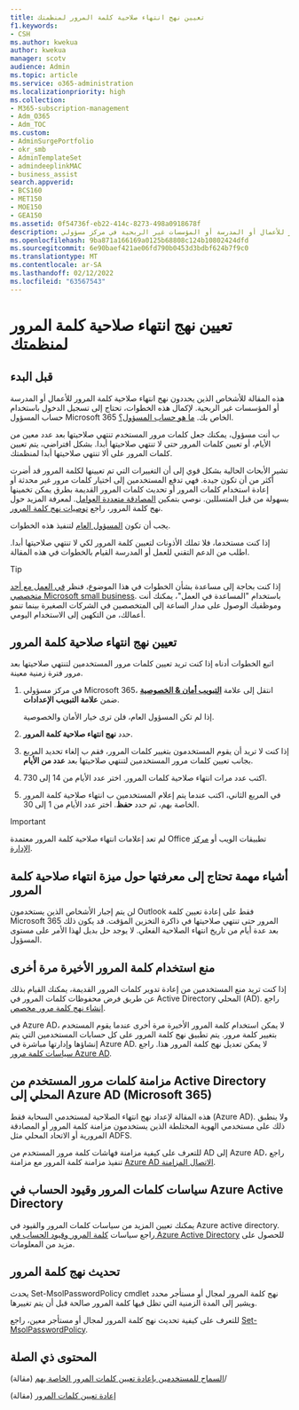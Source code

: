 ```yaml
---
title: تعيين نهج انتهاء صلاحية كلمة المرور لمنظمتك
f1.keywords:
- CSH
ms.author: kwekua
author: kwekua
manager: scotv
audience: Admin
ms.topic: article
ms.service: o365-administration
ms.localizationpriority: high
ms.collection:
- M365-subscription-management
- Adm_O365
- Adm_TOC
ms.custom:
- AdminSurgePortfolio
- okr_smb
- AdminTemplateSet
- admindeeplinkMAC
- business_assist
search.appverid:
- BCS160
- MET150
- MOE150
- GEA150
ms.assetid: 0f54736f-eb22-414c-8273-498a0918678f
description: تعرف على كيف يمكن للمسؤول تعيين نهج انتهاء صلاحية كلمة مرور للأعمال أو المدرسة أو المؤسسات غير الربحية في مركز مسؤولي Microsoft 365.
ms.openlocfilehash: 9ba871a166169a0125b68808c124b10802424dfd
ms.sourcegitcommit: 6e90baef421ae06fd790b0453d3bdbf624b7f9c0
ms.translationtype: MT
ms.contentlocale: ar-SA
ms.lasthandoff: 02/12/2022
ms.locfileid: "63567543"
---
```

# <a name="set-the-password-expiration-policy-for-your-organization"></a>تعيين نهج انتهاء صلاحية كلمة المرور لمنظمتك

## <a name="before-you-begin"></a>قبل البدء

هذه المقالة للأشخاص الذين يحددون نهج انتهاء صلاحية كلمة المرور للأعمال أو المدرسة أو المؤسسات غير الربحية. لإكمال هذه الخطوات، تحتاج إلى تسجيل الدخول باستخدام حساب المسؤول Microsoft 365 الخاص بك. [ما هو حساب المسؤول؟](/microsoft-365/admin/add-users/about-admin-roles).

ب أنت مسؤول، يمكنك جعل كلمات مرور المستخدم تنتهي صلاحيتها بعد عدد معين من الأيام، أو تعيين كلمات المرور حتى لا تنتهي صلاحيتها أبدا. بشكل افتراضي، يتم تعيين كلمات المرور على ألا تنتهي صلاحيتها أبدا لمنظمتك.

تشير الأبحاث الحالية بشكل قوي إلى أن التغييرات التي تم تعيينها لكلمة المرور قد أضرت أكثر من أن تكون جيدة. فهي تدفع المستخدمين إلى اختيار كلمات مرور غير محدثة أو إعادة استخدام كلمات المرور أو تحديث كلمات المرور القديمة بطرق يمكن تخمينها بسهولة من قبل المتسللين. نوصي بتمكين [المصادقة متعددة العوامل](../security-and-compliance/set-up-multi-factor-authentication.md). لمعرفة المزيد حول نهج كلمة المرور، راجع [توصيات نهج كلمة المرور](../misc/password-policy-recommendations.md).

يجب أن تكون [المسؤول العام](../add-users/about-admin-roles.md) لتنفيذ هذه الخطوات.

إذا كنت مستخدما، فلا تملك الأذونات لتعيين كلمة المرور لكي لا تنتهي صلاحيتها أبدا. اطلب من الدعم التقني للعمل أو المدرسة القيام بالخطوات في هذه المقالة.

> [!TIP]
> إذا كنت بحاجة إلى مساعدة بشأن الخطوات في هذا الموضوع، فنظر [في العمل مع أحد متخصصي Microsoft small business](https://go.microsoft.com/fwlink/?linkid=2186871). باستخدام "المساعدة في العمل"، يمكنك أنت وموظفيك الوصول على مدار الساعة إلى المتخصصين في الشركات الصغيرة بينما تنمو أعمالك، من التكهين إلى الاستخدام اليومي.

## <a name="set-password-expiration-policy"></a>تعيين نهج انتهاء صلاحية كلمة المرور

اتبع الخطوات أدناه إذا كنت تريد تعيين كلمات مرور المستخدمين لتنتهي صلاحيتها بعد مرور فترة زمنية معينة.

1. في مركز مسؤولي Microsoft 365، انتقل إلى علامة <a href="https://go.microsoft.com/fwlink/p/?linkid=2072756" target="_blank">**التبويب أمان & الخصوصية**</a> ضمن **علامة التبويب الإعدادات**.

    إذا لم تكن المسؤول العام، فلن ترى خيار الأمان والخصوصية.
  
1. حدد **نهج انتهاء صلاحية كلمة المرور**.
  
1. إذا كنت لا تريد أن يقوم المستخدمون بتغيير كلمات المرور، فقم ب إلغاء تحديد المربع بجانب تعيين كلمات مرور المستخدمين لتنتهي صلاحيتها بعد **عدد من الأيام**.

1. اكتب عدد مرات انتهاء صلاحية كلمات المرور. اختر عدد الأيام من 14 إلى 730.
  
1. في المربع الثاني، اكتب عندما يتم إعلام المستخدمين ب انتهاء صلاحية كلمة المرور الخاصة بهم، ثم حدد **حفظ**. اختر عدد الأيام من 1 إلى 30.

> [!IMPORTANT]
> لم تعد إعلامات انتهاء صلاحية كلمة المرور معتمدة Office تطبيقات الويب أو [مركز الإدارة](https://portal.office.com).
  
## <a name="important-things-you-need-to-know-about-the-password-expiration-feature"></a>أشياء مهمة تحتاج إلى معرفتها حول ميزة انتهاء صلاحية كلمة المرور
  
لن يتم إجبار الأشخاص الذين يستخدمون Outlook فقط على إعادة تعيين كلمة Microsoft 365 المرور حتى تنتهي صلاحيتها في ذاكرة التخزين المؤقت. قد يكون ذلك بعد عدة أيام من تاريخ انتهاء الصلاحية الفعلي. لا يوجد حل بديل لهذا الأمر على مستوى المسؤول.

## <a name="prevent-last-password-from-being-used-again"></a>منع استخدام كلمة المرور الأخيرة مرة أخرى

إذا كنت تريد منع المستخدمين من إعادة تدوير كلمات المرور القديمة، يمكنك القيام بذلك عن طريق فرض محفوظات كلمات المرور في Active Directory المحلي (AD). راجع [إنشاء نهج كلمة مرور مخصص](/azure/active-directory-domain-services/password-policy#create-a-custom-password-policy).

في Azure AD، لا يمكن استخدام كلمة المرور الأخيرة مرة أخرى عندما يقوم المستخدم بتغيير كلمة مرور. يتم تطبيق نهج كلمة المرور على كل حسابات المستخدمين التي يتم إنشاؤها وإدارتها مباشرة في Azure AD. لا يمكن تعديل نهج كلمة المرور هذا. راجع [سياسات كلمة مرور Azure AD](/azure/active-directory/authentication/concept-sspr-policy#password-policies-that-only-apply-to-cloud-user-accounts).

## <a name="synchronize-user-passwords-hashes-from-an-on-premises-active-directory-to-azure-ad-microsoft-365"></a>مزامنة كلمات مرور المستخدم من Active Directory المحلي إلى Azure AD (Microsoft 365)

هذه المقالة لإعداد نهج انتهاء الصلاحية لمستخدمي السحابة فقط (Azure AD). ولا ينطبق ذلك على مستخدمي الهوية المختلطة الذين يستخدمون مزامنة كلمة المرور أو المصادقة المرورية أو الاتحاد المحلي مثل ADFS.
  
للتعرف على كيفية مزامنة فهاشات كلمة مرور المستخدم من AD إلى Azure AD، راجع تنفيذ مزامنة كلمة المرور مع مزامنة [Azure AD الاتصال المزامنة](/azure/active-directory/hybrid/how-to-connect-password-hash-synchronization).

## <a name="password-policies-and-account-restrictions-in-azure-active-directory"></a>سياسات كلمات المرور وقيود الحساب في Azure Active Directory

يمكنك تعيين المزيد من سياسات كلمات المرور والقيود في Azure active directory. راجع سياسات [كلمة المرور وقيود الحساب في Azure Active Directory](/azure/active-directory/authentication/concept-sspr-policy) للحصول على مزيد من المعلومات.

## <a name="update-password-policy"></a>تحديث نهج كلمة المرور

يحدث Set-MsolPasswordPolicy cmdlet نهج كلمة المرور لمجال أو مستأجر محدد ويشير إلى المدة الزمنية التي تظل فيها كلمة المرور صالحة قبل أن يتم تغييرها.

للتعرف على كيفية تحديث نهج كلمة المرور لمجال أو مستأجر معين، راجع [Set-MsolPasswordPolicy](/powershell/module/msonline/set-msolpasswordpolicy).

## <a name="related-content"></a>المحتوى ذي الصلة

[السماح للمستخدمين بإعادة تعيين كلمات المرور الخاصة بهم](../add-users/let-users-reset-passwords.md) (مقالة)/

[إعادة تعيين كلمات المرور](../add-users/reset-passwords.md) (مقالة)
